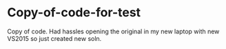 # Copy-of-code-for-test
Copy of code. Had hassles opening the original in my new laptop with new VS2015 so just created new soln.
